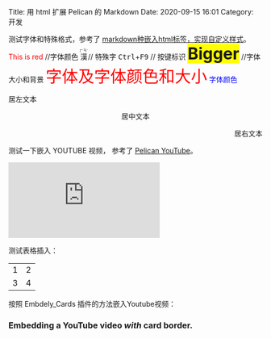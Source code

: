 Title: 用 html 扩展 Pelican 的 Markdown
Date: 2020-09-15 16:01
Category: 开发

测试字体和特殊格式，参考了 [markdown种嵌入html标签，实现自定义样式](https://my.oschina.net/u/4404259/blog/3330517)。
<span style='color:red'>This is red</span> //字体颜色 <ruby> 漢 <rt> ㄏㄢˋ </rt> </ruby> // 特殊字 <kbd>Ctrl</kbd>+<kbd>F9</kbd> // 按键标识 <span style="font-size:2rem; background:yellow;">**Bigger**</span> //字体大小和背景 <font face="微软雅黑" color="red" size="6">字体及字体颜色和大小</font> <font color="#0000ff">字体颜色</font> <p align="left">居左文本</p> <p align="center">居中文本</p> <p align="right">居右文本</p>

测试一下嵌入 YOUTUBE 视频， 参考了 [Pelican YouTube](https://github.com/kura/pelican_youtube/tree/407b97b49112345ea3dfe76f1a5ae41586c4ffb1)。
<div class="youtube youtube-16x9">
<iframe src="https://www.youtube.com/embed/VIDEO_ID" allowfullscreen seamless frameBorder="0"></iframe>
</div>

测试表格插入：
<table> 
  <tr> <td>1</td> <td>2</td> </tr> 
  <tr> <td>3</td> <td>4</td> </tr>
</table>

按照 Embdely_Cards 插件的方法嵌入Youtube视频：
<p>
   <a class=embedly-card data-card-chrome=0 href=http://physics.stackexchange.com/questions/5265/cooling-a-cup-of-coffee-with-help-of-a-spoon></a> 
   <script>
            !function(a){
                var b="embedly-platform",c="script";
                if(!a.getElementById(b)){
                    var d=a.createElement(c);
                    d.id=b;
                    d.src=("https:"===document.location.protocol?"https":"http")+"://cdn.embedly.com/widgets/platform.js";
                    var e=document.getElementsByTagName(c)[0];e.parentNode.insertBefore(d,e)}
                }(document);
   </script> 
</p> 
<h3>Embedding a YouTube video <em>with</em> card border.</h3>

